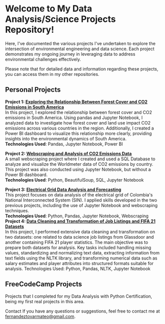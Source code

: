 # Welcome to My Data Analysis/Science Projects Repository!
Here, I've documented the various projects I've undertaken to explore the intersection of environmental engineering and data science. Each project demonstrates my ongoing journey in leveraging data to address environmental challenges effectively.

Please note that for detailed data and information regarding these projects, you can access them in my other repositories.

## Personal Projects

**Project 1: [Exploring the Relationship Between Forest Cover and CO2 Emissions in South America](https://github.com/Mateoferrnandez/Projects/tree/main/Personal%20Projects/Exploring%20the%20Relationship%20Between%20Forest%20Cover%20and%20CO2%20Emissions%20in%20South%20America)**  
In this project, I explored the relationship between forest cover and CO2 emissions in South America. Using pandas and Jupyter Notebook, I analyzed data to investigate how forest cover and land use impact CO2 emissions across various countries in the region. Additionally, I created a Power BI dashboard to visualize this relationship more clearly, providing insights into the environmental dynamics of South America.  
**Technologies Used**: Pandas, Jupyter Notebook, Power BI  


**Project 2: [Webscraping and Analysis of CO2 Emissions Data](https://github.com/Mateoferrnandez/Projects/tree/main/Personal%20Projects/Webscraping%20and%20Analysis%20of%20CO2%20Emissions%20Data)**  
A small webscraping project where I created and used a SQL Database to analyze and visualize the Worldmeter data of CO2 emissions by country. This project was also conducted using Jupyter Notebook, but without a Power BI dashboard.  
**Technologies Used**: Python, BeautifulSoup, SQL, Jupyter Notebook  


**Project 3: [Electrical Grid Data Analysis and Forecasting](https://github.com/Mateoferrnandez/Projects/tree/main/Personal%20Projects/Electrical%20Grid%20Data%20Analysis%20and%20Forecasting)**  
This project focuses on data analysis of the electrical grid of Colombia's National Interconnected System (SIN). I applied skills developed in the two previous projects, including the use of Jupyter Notebook and webscraping techniques.  
**Technologies Used**: Python, Pandas, Jupyter Notebook, Webscraping  
**Project 4: [ Data Cleaning and Transformation of Job Listings and FIFA 21 Datasets](https://github.com/Mateoferrnandez/Projects/tree/main/Personal%20Projects/Electrical%20Grid%20Data%20Analysis%20and%20Forecasting)**  
In this project, I performed extensive data cleaning and transformation on two datasets: one related to data science job listings from Glassdoor and another containing FIFA 21 player statistics. The main objective was to prepare both datasets for analysis. Key tasks included handling missing values, standardizing and normalizing text data, extracting information from text fields using the NLTK library, and transforming numerical data such as salary estimates and player attributes into structured formats suitable for analysis.
Technologies Used: Python, Pandas, NLTK, Jupyter Notebook



## FreeCodeCamp Projects
Projects that I completed for my Data Analysis with Python Certification, being my first real projects in this area.



Contact
If you have any questions or suggestions, feel free to contact me at fernandeztovarmateo@gmail.com.


